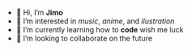 - 👋 Hi, I’m **Jimo**
- 👀 I’m interested in *music*, *anime*, and *ilustration*
- 🌱 I’m currently learning how to **code** wish me luck
- 💞️ I’m looking to collaborate on the future


<!---
jimogut/jimogut is a ✨ special ✨ repository because its `README.md` (this file) appears on your GitHub profile.
You can click the Preview link to take a look at your changes.
--->
